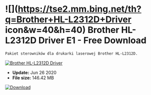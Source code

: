 # ![](https://tse2.mm.bing.net/th?q=Brother+HL-L2312D+Driver icon&w=40&h=40) Brother HL-L2312D Driver E1 - Free Download

```sh
Pakiet sterowników dla drukarki laserowej Brother HL-L2312D.
```
[![Brother HL-L2312D Driver](https:https://tse4.mm.bing.net/th?id=OIP.4fHanH72DcDht9a0ml7_8wHaFe&pid=Api)](https://softexe.net/win/system/drivers/brother-hl-l2312d-driver:adRb.html)




- **Update:** Jun 26 2020
- **File size:** 146.42 MB

[![Download](https://cdn.softexe.net/static/img/download.png)](https://softexe.net/win/system/drivers/brother-hl-l2312d-driver:adRb.html)

